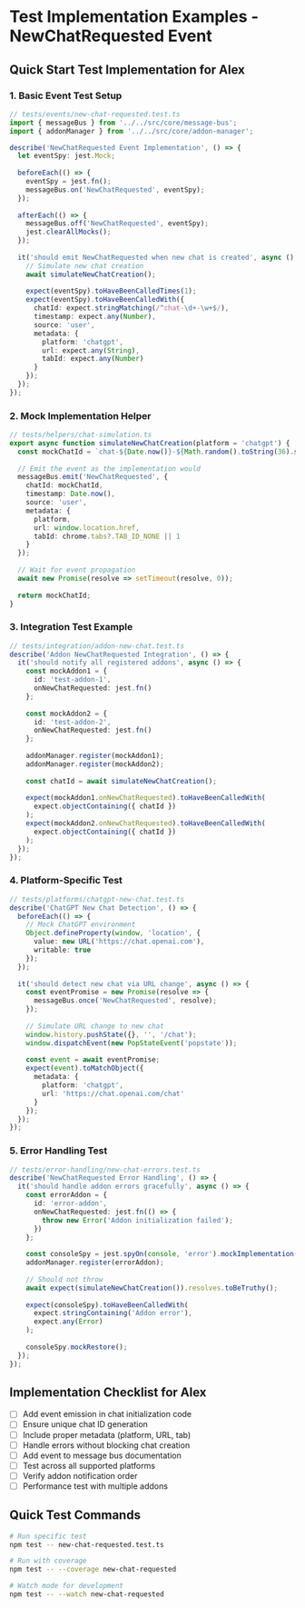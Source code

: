 # Test Implementation Examples - NewChatRequested Event

## Quick Start Test Implementation for Alex

### 1. Basic Event Test Setup
```typescript
// tests/events/new-chat-requested.test.ts
import { messageBus } from '../../src/core/message-bus';
import { addonManager } from '../../src/core/addon-manager';

describe('NewChatRequested Event Implementation', () => {
  let eventSpy: jest.Mock;
  
  beforeEach(() => {
    eventSpy = jest.fn();
    messageBus.on('NewChatRequested', eventSpy);
  });
  
  afterEach(() => {
    messageBus.off('NewChatRequested', eventSpy);
    jest.clearAllMocks();
  });
  
  it('should emit NewChatRequested when new chat is created', async () => {
    // Simulate new chat creation
    await simulateNewChatCreation();
    
    expect(eventSpy).toHaveBeenCalledTimes(1);
    expect(eventSpy).toHaveBeenCalledWith({
      chatId: expect.stringMatching(/^chat-\d+-\w+$/),
      timestamp: expect.any(Number),
      source: 'user',
      metadata: {
        platform: 'chatgpt',
        url: expect.any(String),
        tabId: expect.any(Number)
      }
    });
  });
});
```

### 2. Mock Implementation Helper
```typescript
// tests/helpers/chat-simulation.ts
export async function simulateNewChatCreation(platform = 'chatgpt') {
  const mockChatId = `chat-${Date.now()}-${Math.random().toString(36).substr(2, 9)}`;
  
  // Emit the event as the implementation would
  messageBus.emit('NewChatRequested', {
    chatId: mockChatId,
    timestamp: Date.now(),
    source: 'user',
    metadata: {
      platform,
      url: window.location.href,
      tabId: chrome.tabs?.TAB_ID_NONE || 1
    }
  });
  
  // Wait for event propagation
  await new Promise(resolve => setTimeout(resolve, 0));
  
  return mockChatId;
}
```

### 3. Integration Test Example
```typescript
// tests/integration/addon-new-chat.test.ts
describe('Addon NewChatRequested Integration', () => {
  it('should notify all registered addons', async () => {
    const mockAddon1 = {
      id: 'test-addon-1',
      onNewChatRequested: jest.fn()
    };
    
    const mockAddon2 = {
      id: 'test-addon-2',
      onNewChatRequested: jest.fn()
    };
    
    addonManager.register(mockAddon1);
    addonManager.register(mockAddon2);
    
    const chatId = await simulateNewChatCreation();
    
    expect(mockAddon1.onNewChatRequested).toHaveBeenCalledWith(
      expect.objectContaining({ chatId })
    );
    expect(mockAddon2.onNewChatRequested).toHaveBeenCalledWith(
      expect.objectContaining({ chatId })
    );
  });
});
```

### 4. Platform-Specific Test
```typescript
// tests/platforms/chatgpt-new-chat.test.ts
describe('ChatGPT New Chat Detection', () => {
  beforeEach(() => {
    // Mock ChatGPT environment
    Object.defineProperty(window, 'location', {
      value: new URL('https://chat.openai.com'),
      writable: true
    });
  });
  
  it('should detect new chat via URL change', async () => {
    const eventPromise = new Promise(resolve => {
      messageBus.once('NewChatRequested', resolve);
    });
    
    // Simulate URL change to new chat
    window.history.pushState({}, '', '/chat');
    window.dispatchEvent(new PopStateEvent('popstate'));
    
    const event = await eventPromise;
    expect(event).toMatchObject({
      metadata: {
        platform: 'chatgpt',
        url: 'https://chat.openai.com/chat'
      }
    });
  });
});
```

### 5. Error Handling Test
```typescript
// tests/error-handling/new-chat-errors.test.ts
describe('NewChatRequested Error Handling', () => {
  it('should handle addon errors gracefully', async () => {
    const errorAddon = {
      id: 'error-addon',
      onNewChatRequested: jest.fn(() => {
        throw new Error('Addon initialization failed');
      })
    };
    
    const consoleSpy = jest.spyOn(console, 'error').mockImplementation();
    addonManager.register(errorAddon);
    
    // Should not throw
    await expect(simulateNewChatCreation()).resolves.toBeTruthy();
    
    expect(consoleSpy).toHaveBeenCalledWith(
      expect.stringContaining('Addon error'),
      expect.any(Error)
    );
    
    consoleSpy.mockRestore();
  });
});
```

## Implementation Checklist for Alex

- [ ] Add event emission in chat initialization code
- [ ] Ensure unique chat ID generation
- [ ] Include proper metadata (platform, URL, tab)
- [ ] Handle errors without blocking chat creation
- [ ] Add event to message bus documentation
- [ ] Test across all supported platforms
- [ ] Verify addon notification order
- [ ] Performance test with multiple addons

## Quick Test Commands
```bash
# Run specific test
npm test -- new-chat-requested.test.ts

# Run with coverage
npm test -- --coverage new-chat-requested

# Watch mode for development
npm test -- --watch new-chat-requested
```